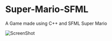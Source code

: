 # Super-Mario-SFML

A Game made using C++ and SFML
Super Mario

![ScreenShot](https://user-images.githubusercontent.com/86537681/163735681-fc953960-0b36-467e-8fd4-53ee3d2e2b5e.png)
